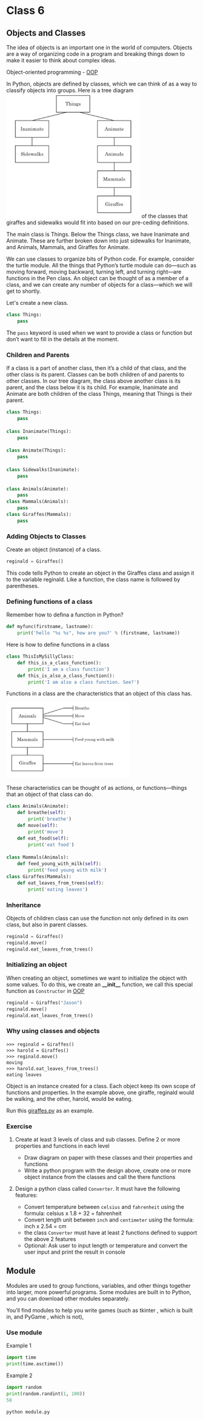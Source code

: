 # Class 6

## Objects and Classes

The idea of objects is an important one in the world of computers.
Objects are a way of organizing code in a program and breaking things down to make it easier to think about complex ideas.

Object-oriented programming - [OOP](https://en.wikipedia.org/wiki/Object-oriented_programming)

In Python, objects are defined by classes, which we can think of as a way to classify objects into groups.
Here is a tree diagram ![classes](classes.png) of the classes that giraffes and sidewalks would fit into based on our pre-ceding definitions.

The main class is Things. Below the Things class, we have Inanimate and Animate.
These are further broken down into just sidewalks for Inanimate, and Animals, Mammals, and Giraffes for Animate.

We can use classes to organize bits of Python code.
For example, consider the turtle module. All the things that Python’s turtle module can do—such as moving forward,
moving backward, turning left, and turning right—are functions in the Pen class.
An object can be thought of as a member of a class, and we can create any number of objects for a class—which we will get to shortly.

Let's create a new class.

```python
class Things:
    pass
```

The `pass` keyword is used when we want to provide a class or function but don’t want to fill in the details at the moment.

### Children and Parents

If a class is a part of another class, then it’s a child of that class, and the other class is its parent.
Classes can be both children of and parents to other classes. In our tree diagram, the class above another class is its parent, and the class below it is its child.
For example, Inanimate and Animate are both children of the class Things, meaning that Things is their parent.

```python
class Things:
    pass

class Inanimate(Things):
    pass

class Animate(Things):
    pass

class Sidewalks(Inanimate):
    pass

class Animals(Animate):
    pass
class Mammals(Animals):
    pass
class Giraffes(Mammals):
    pass
```

### Adding Objects to Classes

Create an object (instance) of a class.

```python
reginald = Giraffes()
```

This code tells Python to create an object in the Giraffes class and assign it to the variable reginald.
Like a function, the class name is followed by parentheses.

### Defining functions of a class

Remember how to defina a function in Python?

```python
def myfunc(firstname, lastname):
    print('hello "%s %s", how are you?' % (firstname, lastname))
```

Here is how to define functions in a class

```python
class ThisIsMySillyClass:
    def this_is_a_class_function():
        print('I am a class function')
    def this_is_also_a_class_function():
        print('I am also a class function. See?')
```

Functions in a class are the characteristics that an object of this class has.

![Define functions in class](functions_in_class.png)

These characteristics can be thought of as actions, or functions—things that an object of that class can do. 

```python
class Animals(Animate):
    def breathe(self):
        print('breathe')
    def move(self):
        print('move')
    def eat_food(self):
        print('eat food')

class Mammals(Animals):
    def feed_young_with_milk(self):
        print('feed young with milk')
class Giraffes(Mammals):
    def eat_leaves_from_trees(self):
        print('eating leaves')
```

### Inheritance
Objects of children class can use the function not only defined in its own class, but also in parent classes.


```python
reginald = Giraffes()
reginald.move()
reginald.eat_leaves_from_trees()
```

### Initializing an object

When creating an object, sometimes we want to initialize the object with some values.
To do this, we create an **\_\_init\_\_** function, we call this special function as `Constructor` in [OOP](https://en.wikipedia.org/wiki/Object-oriented_programming)

```python
reginald = Giraffes("Jason")
reginald.move()
reginald.eat_leaves_from_trees()
```


### Why using classes and objects

```text
>>> reginald = Giraffes()
>>> harold = Giraffes()
>>> reginald.move()
moving
>>> harold.eat_leaves_from_trees()
eating leaves
```

Object is an instance created for a class. Each object keep its own scope of functions and properties.
In the example above,  one giraffe, reginald would be walking, and the other, harold, would be eating.

Run this [giraffes.py](giraffes.py) as an example.

### Exercise

1. Create at least 3 levels of class and sub classes. Define 2 or more properties and functions in each level
    - Draw diagram on paper with these classes and their properties and functions
    - Write a python program with the design above, create one or more object instance from the classes and call the there functions

2. Design a python class called `Converter`. It must have the following features:
    - Convert temperature between `celsius` and `fahrenheit` using the formula: celsius x 1.8 + 32 = fahrenheit
    - Convert length unit between `inch` and `centimeter` using the formula: inch x 2.54 = cm
    - the class `Converter` must have at least 2 functions defined to support the above 2 features
    - Optional: Ask user to input length or temperature and convert the user input and print the result in console

## Module

Modules are used to group functions, variables, and other things together into larger, more powerful programs.
Some modules are built in to Python, and you can download other modules separately.

You’ll find modules to help you write games (such as tkinter , which is built in, and PyGame , which is not),

### Use module

Example 1

```python
import time
print(time.asctime())
```

Example 2

```python
import random
print(random.randint(1, 100))
58
```

```shell script
python module.py
```
